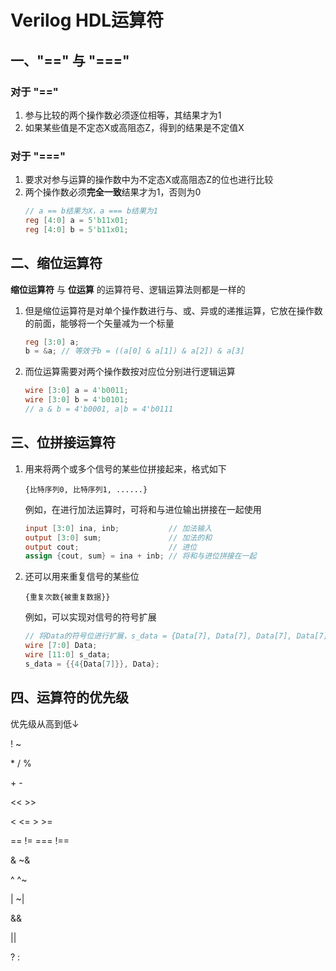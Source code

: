 # Verilog HDL运算符

## 一、"==" 与 "==="

### 对于 "=="
1. 参与比较的两个操作数必须逐位相等，其结果才为1
2. 如果某些值是不定态X或高阻态Z，得到的结果是不定值X

### 对于 "==="
1. 要求对参与运算的操作数中为不定态X或高阻态Z的位也进行比较
2. 两个操作数必须**完全一致**结果才为1，否则为0
    ```verilog
    // a == b结果为X，a === b结果为1
    reg [4:0] a = 5'b11x01;
    reg [4:0] b = 5'b11x01;
    ```

## 二、缩位运算符

**缩位运算符** 与 **位运算** 的运算符号、逻辑运算法则都是一样的
1. 但是缩位运算符是对单个操作数进行与、或、异或的递推运算，它放在操作数的前面，能够将一个矢量减为一个标量
    ```verilog
    reg [3:0] a;
    b = &a; // 等效于b = ((a[0] & a[1]) & a[2]) & a[3]
    ```
2. 而位运算需要对两个操作数按对应位分别进行逻辑运算
    ```verilog
    wire [3:0] a = 4'b0011;
    wire [3:0] b = 4'b0101;
    // a & b = 4'b0001, a|b = 4'b0111
    ```

## 三、位拼接运算符
1. 用来将两个或多个信号的某些位拼接起来，格式如下
    ```
    {比特序列0, 比特序列1, ......}
    ```
    例如，在进行加法运算时，可将和与进位输出拼接在一起使用
    ```verilog
    input [3:0] ina, inb;           // 加法输入
    output [3:0] sum;               // 加法的和
    output cout;                    // 进位
    assign {cout, sum} = ina + inb; // 将和与进位拼接在一起
    ```
2. 还可以用来重复信号的某些位
    ```
    {重复次数{被重复数据}}
    ```
    例如，可以实现对信号的符号扩展
    ```verilog
    // 将Data的符号位进行扩展，s_data = {Data[7], Data[7], Data[7], Data[7], Data}
    wire [7:0] Data;
    wire [11:0] s_data;
    s_data = {{4{Data[7]}}, Data};
    ```

## 四、运算符的优先级
优先级从高到低↓

! ~

\* / %

\+ -

<< >>

< <= > >=

== != === !==

& ~&

^ ^~

| ~|

&&

||

? :
